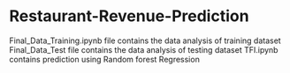 # Restaurant-Revenue-Prediction

Final_Data_Training.ipynb file contains the data analysis of training dataset
Final_Data_Test file contains the data analysis of testing dataset
TFI.ipynb contains prediction using Random forest Regression
